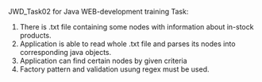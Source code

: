 JWD_Task02 for Java WEB-development training
Task:
1) There is .txt file containing some nodes with information about in-stock products.
2) Application is able to read whole .txt file and parses its nodes into corresponding java objects.
3) Application can find certain nodes by given criteria
4) Factory pattern and validation usung regex must be used.
